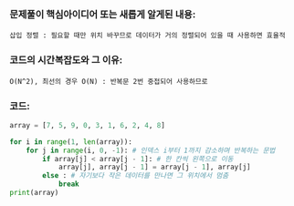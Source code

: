 ### 문제풀이 핵심아이디어 또는 새롭게 알게된 내용: 
    삽입 정렬 : 필요할 때만 위치 바꾸므로 데이터가 거의 정렬되어 있을 때 사용하면 효율적
    
    
### 코드의 시간복잡도와 그 이유:
    O(N^2), 최선의 경우 O(N) : 반복문 2번 중접되어 사용하므로
    
### 코드:
```python
array = [7, 5, 9, 0, 3, 1, 6, 2, 4, 8]

for i in range(1, len(array)):
    for j in range(i, 0, -1): # 인덱스 i부터 1까지 감소하며 반복하는 문법
        if array[j] < array[j - 1]: # 한 칸씩 왼쪽으로 이동
            array[j], array[j - 1] = array[j - 1], array[j]
        else : # 자기보다 작은 데이터를 만나면 그 위치에서 멈춤
            break
print(array)
```
